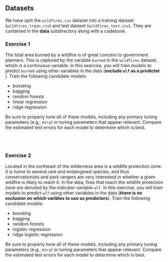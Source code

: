 ## Datasets

We have split the `wildfires.csv` dataset into a training dataset (`wildfires_train.csv`) and test dataset (`wildfires_test.csv`). They are contained in the **data** subdirectory along with a codebook.   

### Exercise 1 
The total area burned by a wildfire is of great concern to government planners. This is captured by the variable `burned` in the `wildfires` dataset, which is a continuous variable. In this exercise, you will train models to predict `burned` using other variables in the data (**exclude `wlf` as a predictor** ). Train the following candidate models:

* boosting
* bagging
* random forests 
* linear regression
* ridge regression 

Be sure to properly tune all of these models, including any primary tuning parameters (e.g., `mtry`) or tuning parameters that appear relevant. 
Compare the estimated test errors for each model to determine which is best. 

<br><br>

### Exercise 2
Located in the northeast of the wilderness area is a wildlife protection zone. It is home to several rare and endangered species, and thus conservationists and park rangers are very interested in whether a given wildfire is likely to reach it. In the data, fires that reach the wildlife protection zone are denoted by the indicator variable `wlf`. 
In this exercise, you will train models to predict `wlf` using other variables in the data (**there is no exclusion on which varibles to use as predictors**). Train the following candidate models:

* boosting
* bagging 
* random forests
* logistic regression
* ridge logistic regression
     
Be sure to properly tune all of these models, including any primary tuning parameters (e.g., `mtry`) or tuning parameters that appear relevant. 
Compare the estimated test errors for each model to determine which is best. 
